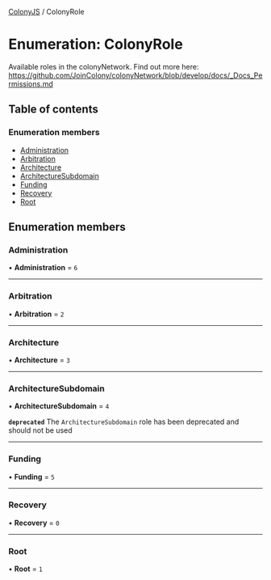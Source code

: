 [ColonyJS](../README.md) / ColonyRole

# Enumeration: ColonyRole

Available roles in the colonyNetwork. Find out more here: https://github.com/JoinColony/colonyNetwork/blob/develop/docs/_Docs_Permissions.md

## Table of contents

### Enumeration members

- [Administration](ColonyRole.md#administration)
- [Arbitration](ColonyRole.md#arbitration)
- [Architecture](ColonyRole.md#architecture)
- [ArchitectureSubdomain](ColonyRole.md#architecturesubdomain)
- [Funding](ColonyRole.md#funding)
- [Recovery](ColonyRole.md#recovery)
- [Root](ColonyRole.md#root)

## Enumeration members

### Administration

• **Administration** = `6`

___

### Arbitration

• **Arbitration** = `2`

___

### Architecture

• **Architecture** = `3`

___

### ArchitectureSubdomain

• **ArchitectureSubdomain** = `4`

**`deprecated`**
The `ArchitectureSubdomain` role has been deprecated and should not be used

___

### Funding

• **Funding** = `5`

___

### Recovery

• **Recovery** = `0`

___

### Root

• **Root** = `1`
